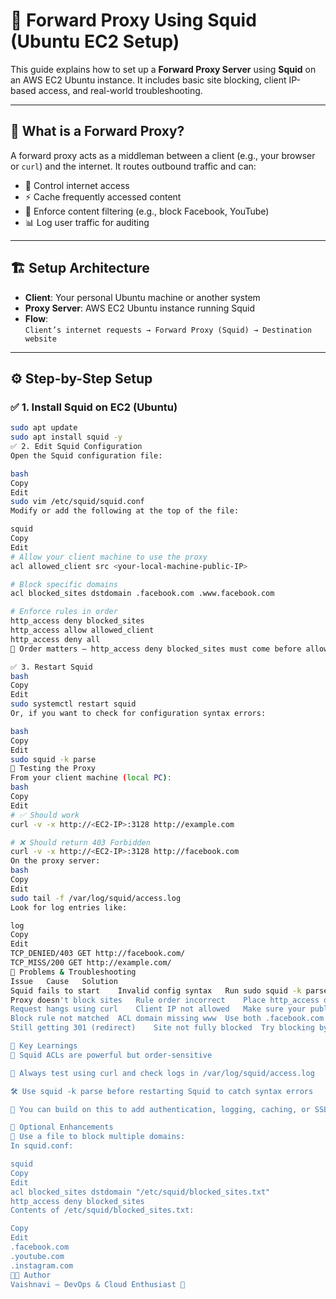# 🚀 Forward Proxy Using Squid (Ubuntu EC2 Setup)

This guide explains how to set up a **Forward Proxy Server** using **Squid** on an AWS EC2 Ubuntu instance. It includes basic site blocking, client IP-based access, and real-world troubleshooting.

---

## 🧠 What is a Forward Proxy?

A forward proxy acts as a middleman between a client (e.g., your browser or `curl`) and the internet. It routes outbound traffic and can:

- 🔐 Control internet access  
- ⚡ Cache frequently accessed content  
- 🚫 Enforce content filtering (e.g., block Facebook, YouTube)  
- 📊 Log user traffic for auditing  

---

## 🏗️ Setup Architecture

- **Client**: Your personal Ubuntu machine or another system  
- **Proxy Server**: AWS EC2 Ubuntu instance running Squid  
- **Flow**:  
  `Client’s internet requests → Forward Proxy (Squid) → Destination website`

---

## ⚙️ Step-by-Step Setup

### ✅ 1. Install Squid on EC2 (Ubuntu)

```bash
sudo apt update
sudo apt install squid -y
✅ 2. Edit Squid Configuration
Open the Squid configuration file:

bash
Copy
Edit
sudo vim /etc/squid/squid.conf
Modify or add the following at the top of the file:

squid
Copy
Edit
# Allow your client machine to use the proxy
acl allowed_client src <your-local-machine-public-IP>

# Block specific domains
acl blocked_sites dstdomain .facebook.com .www.facebook.com

# Enforce rules in order
http_access deny blocked_sites
http_access allow allowed_client
http_access deny all
🔁 Order matters – http_access deny blocked_sites must come before allow.

✅ 3. Restart Squid
bash
Copy
Edit
sudo systemctl restart squid
Or, if you want to check for configuration syntax errors:

bash
Copy
Edit
sudo squid -k parse
🧪 Testing the Proxy
From your client machine (local PC):
bash
Copy
Edit
# ✅ Should work
curl -v -x http://<EC2-IP>:3128 http://example.com

# ❌ Should return 403 Forbidden
curl -v -x http://<EC2-IP>:3128 http://facebook.com
On the proxy server:
bash
Copy
Edit
sudo tail -f /var/log/squid/access.log
Look for log entries like:

log
Copy
Edit
TCP_DENIED/403 GET http://facebook.com/
TCP_MISS/200 GET http://example.com/
🧰 Problems & Troubleshooting
Issue	Cause	Solution
Squid fails to start	Invalid config syntax	Run sudo squid -k parse to identify line errors
Proxy doesn't block sites	Rule order incorrect	Place http_access deny blocked_sites before the allow rule
Request hangs using curl	Client IP not allowed	Make sure your public IP is in the allowed_client ACL
Block rule not matched	ACL domain missing www	Use both .facebook.com and .www.facebook.com
Still getting 301 (redirect)	Site not fully blocked	Try blocking by IP or more subdomains if needed

📌 Key Learnings
🔁 Squid ACLs are powerful but order-sensitive

🧪 Always test using curl and check logs in /var/log/squid/access.log

🛠️ Use squid -k parse before restarting Squid to catch syntax errors

🚀 You can build on this to add authentication, logging, caching, or SSL inspection

🧱 Optional Enhancements
📁 Use a file to block multiple domains:
In squid.conf:

squid
Copy
Edit
acl blocked_sites dstdomain "/etc/squid/blocked_sites.txt"
http_access deny blocked_sites
Contents of /etc/squid/blocked_sites.txt:

Copy
Edit
.facebook.com
.youtube.com
.instagram.com
👩‍💻 Author
Vaishnavi – DevOps & Cloud Enthusiast 🚀
